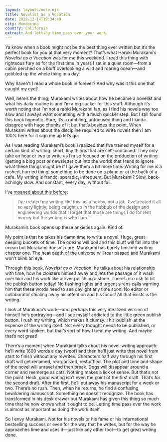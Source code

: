 ```yaml
---
layout: layouts/note.njk
title: Novelist as a Vocation
date: 2022-12-14T19:34:40
city: Mendocino
country: California
extract: And letting time pass over your work.
---
```


Ya know when a book might not be the best thing ever written but it’s the perfect book for you at that very moment? That’s what Haruki Murakami’s _Novelist as a Vocation_ was for me this weekend. I read this thing with righteous fury as for the first time in years I sat in a quiet room—from a cabin perched on a bluff overlooking a wild and roaring ocean—and gobbled up the whole thing in a day.

Why haven’t I read a whole book in forever? And why was it this one that caught my eye?

Well, here’s the thing; Murakami writes about how he became a novelist and what his daily routine is and I’m a big sucker for this stuff. Although it’s worth noting that I’m not a rabid Murakami fan, as I find his novels way too slow and I always want something with a much quicker step. But I still found this book hypnotic. Sure, it’s a rambling, unfocused thing and I kinda disagree with huge chunks of it but that’s besides the point. When Murakami writes about the discipline required to write novels then I am 100% here for it sign me up let’s go.

As I was reading Murakami’s book I realized that I’ve trained myself for a certain kind of writing: short, tiny things that are self-contained. They only take an hour or two to write as I’m so focused on the production of writing (getting a blog post or newsletter out into the world) that I tend to ignore what these things might be if I gave them a bit more time. Writing for me is a rushed, hurried thing; something to be done on a plane or at the back of a cafe. My writing is frantic, sporadic, infrequent. But Murakami? Slow, back-achingly slow. And constant, every day, without fail.

I’ve [moaned about this before](https://www.robinrendle.com/notes/on-writing/):

> I’ve treated my writing like this: as a hobby, not a job. I’ve treated it all so very lightly, being caught up in the hubbub of the design and engineering worlds that I forget that those are things I do for rent money but the writing is who I am...

Murakami’s book opens up these anxieties again. Kind of.

My point is that he takes his damn time to write a novel. Huge, great seeping buckets of time. The oceans will boil and this bluff will fall into the ocean but Murakami doesn’t care. Murakami has barely finished writing chapter one. The heat death of the universe will roar passed and Murakami won’t blink an eye.

Through this book, _Novelist as a Vocation_, he talks about his relationship with time, how he cloisters himself away and lets the passage of it wash over him and his work like a river polishing a stone. There’s no rush to hit the publish button today! No flashing lights and urgent sirens calls warning him that these words need to see daylight any time soon! No editor or collaborator stealing away his attention and his focus! All that exists is the writing.

I look at Murakami’s work—and perhaps this very idealized version of himself he’s portraying—and I see myself addicted to the little green publish button. I rush my writing, which makes it clumsy. I hit ‘publish’ at the expense of the writing itself. Not every thought needs to be published, or every word spoken, but that’s sort of how I treat my writing. And maybe that’s not great!

There’s a moment when Murakami talks about his novel-writing approach: he’ll write 1600 words a day (woof) and then he’ll just write that novel from start to finish without any rewrites. Characters half way through his first draft will get renamed, reorganized, reshuffled. The plot and tone and shape of the novel will unravel and then break. Dogs will disappear around a corner and reemerge as cats. Nothing makes a lick of sense. But that’s not the point. Heck, good writing isn’t even the point of the first draft. That’s for the second draft. After the first, he’ll put away his manuscript for a week or two. There’s no rush. Then, when he returns, he find a confusing, bewildering manuscript. Something he doesn’t recognize. The book has transformed in his desk drawer but Murakami has given this thing so much time that he now knows what it ought to be. Letting time pass over the work is almost as important as doing the work itself.

So I envy Murakami. Not for his novels or his fame or his international bestselling success or even for the way that he writes, but for the way he approaches time and uses it—just like any other tool—to get great writing done.
